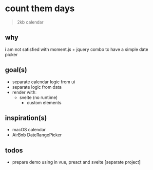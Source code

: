 # count them days

> 2kb calendar

## why

i am not satisfied with moment.js + jquery combo to have a simple date picker

## goal(s)

- separate calendar logic from ui
- separate logic from data
- render with:
  - svelte (no runtime)
    - custom elements

## inspiration(s)

- macOS calendar
- AirBnb DateRangePicker

## todos

- prepare demo using in vue, preact and svelte [separate project]
